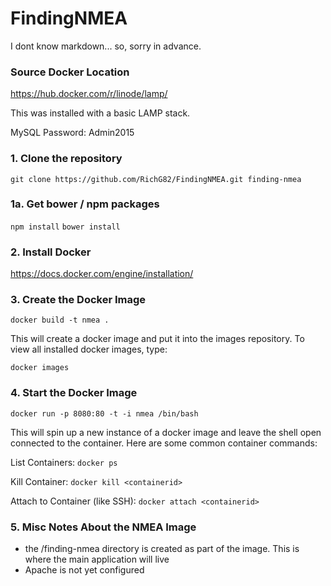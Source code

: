 # FindingNMEA

I dont know markdown... so, sorry in advance.


### Source Docker Location
https://hub.docker.com/r/linode/lamp/

This was installed with a basic LAMP stack. 

MySQL Password: Admin2015

### 1.  Clone the repository
```git clone https://github.com/RichG82/FindingNMEA.git finding-nmea```

### 1a. Get  bower / npm packages
``` npm install ```
``` bower install ```

### 2.  Install Docker
https://docs.docker.com/engine/installation/


### 3.  Create the Docker Image
```docker build -t nmea .```

This will create a docker image and put it into the images repository.  To view all installed docker images, type:

```docker images```

### 4. Start the Docker Image
```docker run -p 8080:80 -t -i nmea /bin/bash```

This will spin up a new instance of a docker image and leave the shell open connected to the container.  Here are some common container commands:

List Containers: ```docker ps```

Kill Container: ```docker kill <containerid>```
  
Attach to Container (like SSH): ```docker attach <containerid>```

### 5. Misc Notes About the NMEA Image
- the /finding-nmea directory is created as part of the image.  This is where the main application will live
- Apache is not yet configured




